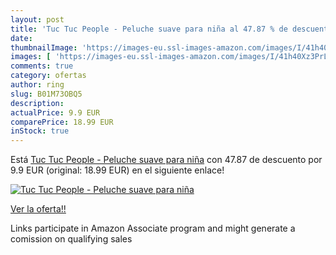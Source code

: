 ```yaml
---
layout: post
title: 'Tuc Tuc People - Peluche suave para niña al 47.87 % de descuento'
date: 
thumbnailImage: 'https://images-eu.ssl-images-amazon.com/images/I/41h40Xz3PrL._SL200_.jpg'
images: [ 'https://images-eu.ssl-images-amazon.com/images/I/41h40Xz3PrL._SL200_.jpg' ]
comments: true
category: ofertas
author: ring
slug: B01M73OBQ5
description:
actualPrice: 9.9 EUR
comparePrice: 18.99 EUR
inStock: true
---
```


Está [Tuc Tuc People - Peluche suave para niña](https://www.amazon.es/dp/B01M73OBQ5/?tag=tolees-21) con 47.87 de descuento por 9.9 EUR (original: 18.99 EUR) en el siguiente enlace!

[![Tuc Tuc People - Peluche suave para niña](https://images-eu.ssl-images-amazon.com/images/I/41h40Xz3PrL._SL200_.jpg)](https://www.amazon.es/dp/B01M73OBQ5/?tag=tolees-21)

[Ver la oferta!!](https://www.amazon.es/dp/B01M73OBQ5/?tag=tolees-21)

Links participate in Amazon Associate program and might generate a comission on qualifying sales


